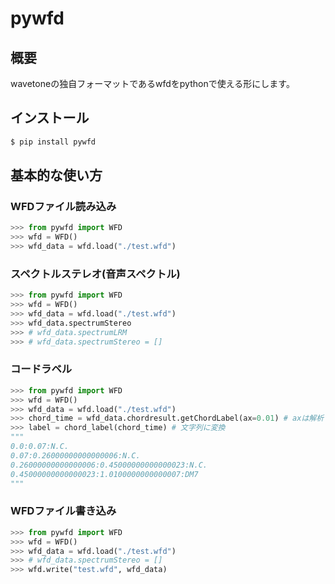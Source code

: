 # pywfd

## 概要
wavetoneの独自フォーマットであるwfdをpythonで使える形にします。

## インストール
```sh
$ pip install pywfd
```


## 基本的な使い方

### WFDファイル読み込み
```python
>>> from pywfd import WFD
>>> wfd = WFD()
>>> wfd_data = wfd.load("./test.wfd")
```
### スペクトルステレオ(音声スペクトル)
```python
>>> from pywfd import WFD
>>> wfd = WFD()
>>> wfd_data = wfd.load("./test.wfd")
>>> wfd_data.spectrumStereo
>>> # wfd_data.spectrumLRM
>>> # wfd_data.spectrumStereo = []
```

### コードラベル
```python
>>> from pywfd import WFD
>>> wfd = WFD()
>>> wfd_data = wfd.load("./test.wfd")
>>> chord_time = wfd_data.chordresult.getChordLabel(ax=0.01) # axは解析する時間の頻度(秒)
>>> label = chord_label(chord_time) # 文字列に変換
"""
0.0:0.07:N.C.
0.07:0.26000000000000006:N.C.
0.26000000000000006:0.45000000000000023:N.C.
0.45000000000000023:1.0100000000000007:DM7
"""
```

### WFDファイル書き込み
```python
>>> from pywfd import WFD
>>> wfd = WFD()
>>> wfd_data = wfd.load("./test.wfd")
>>> # wfd_data.spectrumStereo = []
>>> wfd.write("test.wfd", wfd_data)
```


